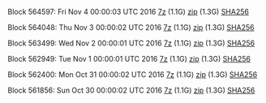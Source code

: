 Block 564597: Fri Nov  4 00:00:03 UTC 2016 [7z](https://transfer.sh/XFl22/bootstrap.dat.20161104.7z) (1.1G) [zip](https://transfer.sh/15biwU/bootstrap.dat.20161104.zip) (1.3G) [SHA256](https://transfer.sh/uOm2L/sha256.txt)

Block 564048: Thu Nov  3 00:00:02 UTC 2016 [7z](https://transfer.sh/F0m1F/bootstrap.dat.20161103.7z) (1.1G) [zip](https://transfer.sh/ZigB1/bootstrap.dat.20161103.zip) (1.3G) [SHA256](https://transfer.sh/dXyWq/sha256.txt)

Block 563499: Wed Nov  2 00:00:01 UTC 2016 [7z](https://transfer.sh/xbQKG/bootstrap.dat.20161102.7z) (1.1G) [zip](https://transfer.sh/DLgK0/bootstrap.dat.20161102.zip) (1.3G) [SHA256](https://transfer.sh/p4T4I/sha256.txt)

Block 562949: Tue Nov  1 00:00:01 UTC 2016 [7z](https://transfer.sh/7hqdr/bootstrap.dat.20161101.7z) (1.1G) [zip](https://transfer.sh/xKXHg/bootstrap.dat.20161101.zip) (1.3G) [SHA256](https://transfer.sh/YSRmq/sha256.txt)

Block 562400: Mon Oct 31 00:00:02 UTC 2016 [7z](https://transfer.sh/Plkk8/bootstrap.dat.20161031.7z) (1.1G) [zip](https://transfer.sh/tioFY/bootstrap.dat.20161031.zip) (1.3G) [SHA256](https://transfer.sh/wwz9L/sha256.txt)

Block 561856: Sun Oct 30 00:00:02 UTC 2016 [7z](https://transfer.sh/Ilz72/bootstrap.dat.20161030.7z) (1.1G) [zip](https://transfer.sh/Ay73o/bootstrap.dat.20161030.zip) (1.3G) [SHA256](https://transfer.sh/7t3jF/sha256.txt)
